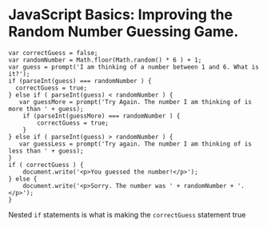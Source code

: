 # JavaScript Basics: Improving the Random Number Guessing Game.

```
var correctGuess = false;
var randomNumber = Math.floor(Math.random() * 6 ) + 1;
var guess = prompt('I am thinking of a number between 1 and 6. What is it?');
if (parseInt(guess) === randomNumber ) {
  correctGuess = true;
} else if ( parseInt(guess) < randomNumber ) {
   var guessMore = prompt('Try Again. The number I am thinking of is more than ' + guess);
    if (parseInt(guessMore) === randomNumber ) {
        correctGuess = true;
    }
} else if ( parseInt(guess) > randomNumber ) {
   var guessLess = prompt('Try again. The number I am thinking of is less than ' + guess);
}
if ( correctGuess ) {
    document.write('<p>You guessed the number!</p>');
} else {
    document.write('<p>Sorry. The number was ' + randomNumber + '.</p>');
}

``` 

Nested `if` statements is what is making the `correctGuess` statement true

